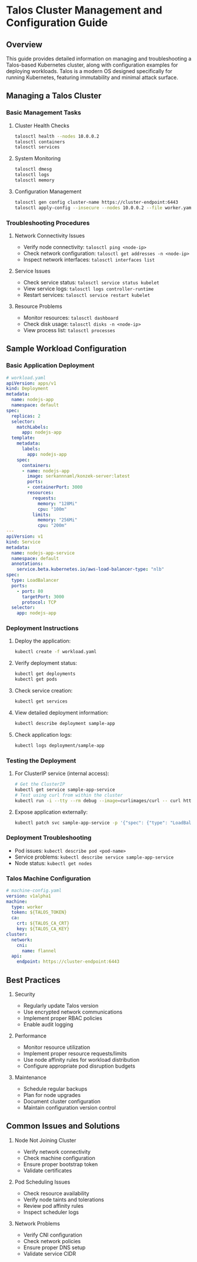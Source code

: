 # Talos Cluster Management and Configuration Guide

## Overview
This guide provides detailed information on managing and troubleshooting a Talos-based Kubernetes cluster, along with configuration examples for deploying workloads. Talos is a modern OS designed specifically for running Kubernetes, featuring immutability and minimal attack surface.

## Managing a Talos Cluster

### Basic Management Tasks

1. Cluster Health Checks
   ```bash
   talosctl health --nodes 10.0.0.2
   talosctl containers
   talosctl services
   ```

2. System Monitoring
   ```bash
   talosctl dmesg
   talosctl logs
   talosctl memory
   ```

3. Configuration Management
   ```bash
   talosctl gen config cluster-name https://cluster-endpoint:6443
   talosctl apply-config --insecure --nodes 10.0.0.2 --file worker.yaml
   ```

### Troubleshooting Procedures

1. Network Connectivity Issues
   - Verify node connectivity: `talosctl ping <node-ip>`
   - Check network configuration: `talosctl get addresses -n <node-ip>`
   - Inspect network interfaces: `talosctl interfaces list`

2. Service Issues
   - Check service status: `talosctl service status kubelet`
   - View service logs: `talosctl logs controller-runtime`
   - Restart services: `talosctl service restart kubelet`

3. Resource Problems
   - Monitor resources: `talosctl dashboard`
   - Check disk usage: `talosctl disks -n <node-ip>`
   - View process list: `talosctl processes`

## Sample Workload Configuration

### Basic Application Deployment

```yaml
# workload.yaml
apiVersion: apps/v1
kind: Deployment
metadata:
  name: nodejs-app
  namespace: default
spec:
  replicas: 2
  selector:
    matchLabels:
      app: nodejs-app
  template:
    metadata:
      labels:
        app: nodejs-app
    spec:
      containers:
      - name: nodejs-app
        image: serkannnaml/konzek-server:latest   
        ports:
        - containerPort: 3000
        resources:
          requests:
            memory: "128Mi"
            cpu: "100m"
          limits:
            memory: "256Mi"
            cpu: "200m"
---
apiVersion: v1
kind: Service
metadata:
  name: nodejs-app-service
  namespace: default
  annotations:
    service.beta.kubernetes.io/aws-load-balancer-type: "nlb"  
spec:
  type: LoadBalancer
  ports:
    - port: 80
      targetPort: 3000
      protocol: TCP
  selector:
    app: nodejs-app
```

### Deployment Instructions

1. Deploy the application:
   ```bash
   kubectl create -f workload.yaml
   ```

2. Verify deployment status:
   ```bash
   kubectl get deployments
   kubectl get pods
   ```

3. Check service creation:
   ```bash
   kubectl get services
   ```

4. View detailed deployment information:
   ```bash
   kubectl describe deployment sample-app
   ```

5. Check application logs:
   ```bash
   kubectl logs deployment/sample-app
   ```

### Testing the Deployment

1. For ClusterIP service (internal access):
   ```bash
   # Get the ClusterIP
   kubectl get service sample-app-service
   # Test using curl from within the cluster
   kubectl run -i --tty --rm debug --image=curlimages/curl -- curl http://sample-app-service
   ```

2. Expose application externally:
   ```bash
   kubectl patch svc sample-app-service -p '{"spec": {"type": "LoadBalancer"}}'
   ```

### Deployment Troubleshooting

- Pod issues: `kubectl describe pod <pod-name>`
- Service problems: `kubectl describe service sample-app-service`
- Node status: `kubectl get nodes`

### Talos Machine Configuration

```yaml
# machine-config.yaml
version: v1alpha1
machine:
  type: worker
  token: ${TALOS_TOKEN}
  ca:
    crt: ${TALOS_CA_CRT}
    key: ${TALOS_CA_KEY}
cluster:
  network:
    cni:
      name: flannel
  api:
    endpoint: https://cluster-endpoint:6443
```

## Best Practices

1. Security
   - Regularly update Talos version
   - Use encrypted network communications
   - Implement proper RBAC policies
   - Enable audit logging

2. Performance
   - Monitor resource utilization
   - Implement proper resource requests/limits
   - Use node affinity rules for workload distribution
   - Configure appropriate pod disruption budgets

3. Maintenance
   - Schedule regular backups
   - Plan for node upgrades
   - Document cluster configuration
   - Maintain configuration version control

## Common Issues and Solutions

1. Node Not Joining Cluster
   - Verify network connectivity
   - Check machine configuration
   - Ensure proper bootstrap token
   - Validate certificates

2. Pod Scheduling Issues
   - Check resource availability
   - Verify node taints and tolerations
   - Review pod affinity rules
   - Inspect scheduler logs

3. Network Problems
   - Verify CNI configuration
   - Check network policies
   - Ensure proper DNS setup
   - Validate service CIDR
